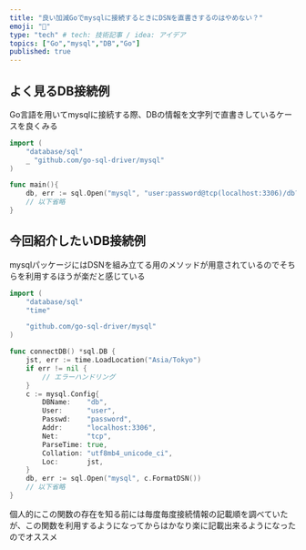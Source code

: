 ```yaml
---
title: "良い加減Goでmysqlに接続するときにDSNを直書きするのはやめない？"
emoji: "📝"
type: "tech" # tech: 技術記事 / idea: アイデア
topics: ["Go","mysql","DB","Go"]
published: true
---
```


## よく見るDB接続例

Go言語を用いてmysqlに接続する際、DBの情報を文字列で直書きしているケースを良くみる

```go
import (
    "database/sql"
    _ "github.com/go-sql-driver/mysql"
)

func main(){
    db, err := sql.Open("mysql", "user:password@tcp(localhost:3306)/db?charset=utf8&parseTime=true")
    // 以下省略
}
```

## 今回紹介したいDB接続例

mysqlパッケージにはDSNを組み立てる用のメソッドが用意されているのでそちらを利用するほうが楽だと感じている

```go
import (
	"database/sql"
	"time"

	"github.com/go-sql-driver/mysql"
)

func connectDB() *sql.DB {
	jst, err := time.LoadLocation("Asia/Tokyo")
	if err != nil {
		// エラーハンドリング
	}
	c := mysql.Config{
		DBName:    "db",
		User:      "user",
		Passwd:    "password",
		Addr:      "localhost:3306",
		Net:       "tcp",
		ParseTime: true,
		Collation: "utf8mb4_unicode_ci",
		Loc:       jst,
	}
	db, err := sql.Open("mysql", c.FormatDSN())
    // 以下省略
}
```

個人的にこの関数の存在を知る前には毎度毎度接続情報の記載順を調べていたが、この関数を利用するようになってからはかなり楽に記載出来るようになったのでオススメ
